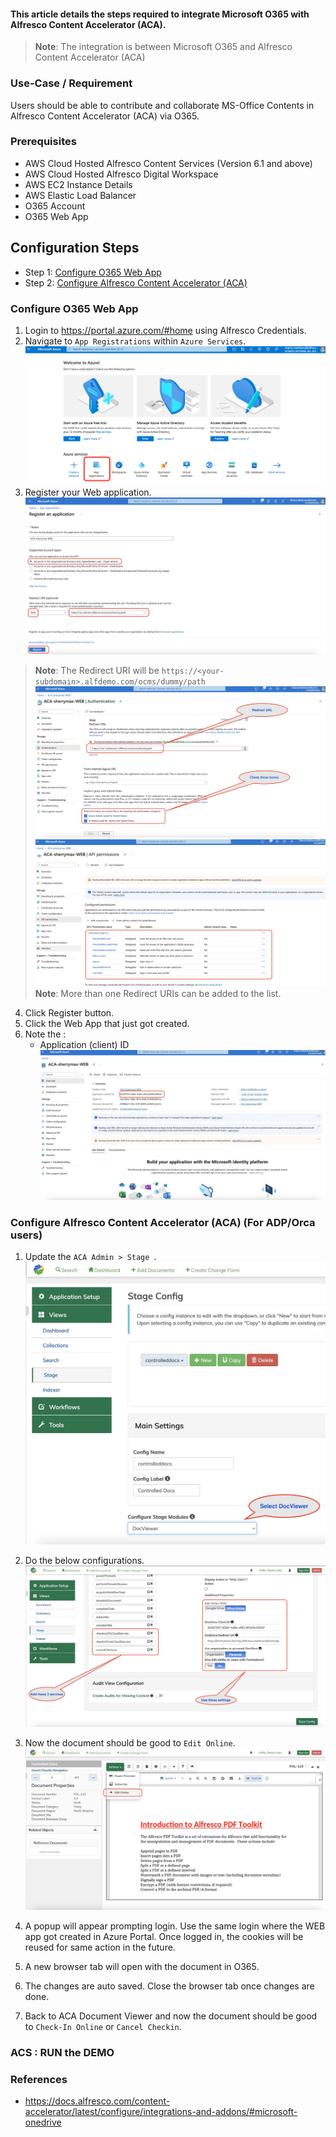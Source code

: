 #### This article details the steps required to integrate Microsoft O365 with Alfresco Content Accelerator (ACA).

> **Note**: The integration is between Microsoft O365 and Alfresco Content Accelerator (ACA)

### Use-Case / Requirement
Users should be able to contribute and collaborate MS-Office Contents in Alfresco Content Accelerator (ACA) via O365.

### Prerequisites

* AWS Cloud Hosted Alfresco Content Services (Version 6.1 and above)
* AWS Cloud Hosted Alfresco Digital Workspace
* AWS EC2 Instance Details
* AWS Elastic Load Balancer
* O365 Account
* O365 Web App

## Configuration Steps

* Step 1: [Configure O365 Web App](https://github.com/sherrymax/acs-examples/tree/master/aca-O365-integration#configure-o365-web-app)
* Step 2: [Configure Alfresco Content Accelerator (ACA)](https://github.com/sherrymax/acs-examples/tree/master/aca-O365-integration#configure-alfresco-content-accelerator-aca-for-adporca-users)

### Configure O365 Web App

1. Login to https://portal.azure.com/#home using Alfresco Credentials.
2. Navigate to `App Registrations` within `Azure Services`.
   ![app-home](assets/spa-home.png)
3. Register your Web application. ![app-regn-1](assets/web-regn-1.png)
> **Note**: The Redirect URI will be `https://<your-subdomain>.alfdemo.com/ocms/dummy/path`
![web-authentication](assets/web-authentication.png)
![web-api-permissions](assets/web-api-permissions.png)
> **Note**: More than one Redirect URIs can be added to the list.

4. Click Register button.
5. Click the Web App that just got created.
6. Note the :
   * Application (client) ID
![web-config](assets/web-config.png)

### Configure Alfresco Content Accelerator (ACA) (For ADP/Orca users)

1. Update the `ACA Admin > Stage `.
![aca-stage](assets/aca-stage.png)

2. Do the below configurations.
![aca-services](assets/aca-services.png)
   
3. Now the document should be good to `Edit Online`.
![aca-menu](assets/aca-menu.png)

4. A popup will appear prompting login. Use the same login where the WEB app got created in Azure Portal. Once logged in, the cookies will be reused for same action in the future.

5. A new browser tab will open with the document in O365.

6. The changes are auto saved. Close the browser tab once changes are done.

7. Back to ACA Document Viewer and now the document should be good to `Check-In Online` or `Cancel Checkin`.


### ACS : RUN the DEMO

### References
* https://docs.alfresco.com/content-accelerator/latest/configure/integrations-and-addons/#microsoft-onedrive
